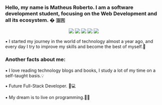### Hello, my name is Matheus Roberto. I am a software development student, focusing on the Web Development and all its ecosystem.  �  🇧🇷

<p align="center">
<img src="https://img.shields.io/badge/%20%20%20-javascript-black?style=for-the-badge&logo=javascript"/>
<img src="https://img.shields.io/badge/%20%20%20-typescript-9cf?style=for-the-badge&logo=typescript" />
<img src="https://img.shields.io/badge/%20%20%20-csharp-purple?style=for-the-badge&logo=csharp" />
<img src="https://img.shields.io/badge/-dotnet-blueviolet?style=for-the-badge&logo=dotnet" />
<img src="https://img.shields.io/badge/-sqlserver-gray?style=for-the-badge&logo=microsoftsqlserver" />
</p>
▪️ I started my journey in the world of technology almost a year ago,
and every day I try to improve my skills and become the best of myself.👣

### Another facts about me:
▪️ I love reading technology blogs and books, I study a lot of my time on a self-taught basis.💡

▪️  Future Full-Stack Developer. 🔄💻   

▪️ My dream is to live on programming.💸🤵
